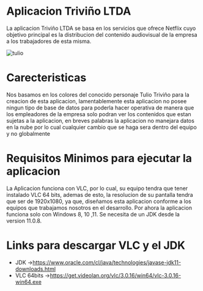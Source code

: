 # Aplicacion Triviño LTDA
La aplicacion Triviño LTDA se basa en los servicios que ofrece Netflix cuyo objetivo principal es la distribucion del contenido audiovisual de la empresa a los trabajadores de esta misma.

![tulio](https://user-images.githubusercontent.com/83780330/124656358-17628200-de6f-11eb-8adc-9f80d60759dc.jpg)

# Carecteristicas
Nos basamos en los colores del conocido personaje Tulio Triviño para la creacion de esta aplicacion, lamentablemente esta aplicacion no posee ningun tipo de base de datos para poderla hacer operativa de manera que los empleadores de la empresa solo podran ver los contenidos que estan sujetas a la aplicacion, en breves palabras la aplicacion no manejara datos en la nube por lo cual cualquier cambio que se haga sera dentro del equipo y no globalmente 

# Requisitos Minimos para ejecutar la aplicacion
La Aplicacion funciona con VLC, por lo cual, su equipo tendra que tener instalado VLC 64 bits, ademas de esto, la resolucion de su pantalla tendra que ser de 1920x1080, ya que, diseñamos esta aplicacion conforme a los equipos que trabajamos nosotros en el desarrollo. Por ahora la aplicacion funciona solo con Windows 8, 10 ,11. Se necesita de un JDK desde la version 11.0.8.

# Links para descargar VLC y el JDK
- JDK        ->https://www.oracle.com/cl/java/technologies/javase-jdk11-downloads.html   
- VLC 64bits ->https://get.videolan.org/vlc/3.0.16/win64/vlc-3.0.16-win64.exe
